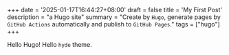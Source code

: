 +++
date = '2025-01-17T16:44:27+08:00'
draft = false
title = 'My First Post'
description = "a Hugo site"
summary = "Create by `Hugo`, generate pages by `GitHub Actions` automatically and publish to `GitHub Pages`."
tags = ["hugo"]
+++

Hello Hugo! Hello `hyde` theme.